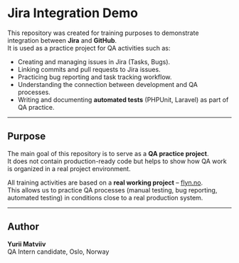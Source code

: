 # Jira Integration Demo

This repository was created for training purposes to demonstrate integration between **Jira** and **GitHub**.  
It is used as a practice project for QA activities such as:

- Creating and managing issues in Jira (Tasks, Bugs).
- Linking commits and pull requests to Jira issues.
- Practicing bug reporting and task tracking workflow.
- Understanding the connection between development and QA processes.
- Writing and documenting **automated tests** (PHPUnit, Laravel) as part of QA practice.

---

## Purpose
The main goal of this repository is to serve as a **QA practice project**.  
It does not contain production-ready code but helps to show how QA work is organized in a real project environment.  

All training activities are based on a **real working project** – [flyn.no](https://flyn.no/).  
This allows us to practice QA processes (manual testing, bug reporting, automated testing) in conditions close to a real production system.

---

## Author
**Yurii Matviiv**  
QA Intern candidate, Oslo, Norway
